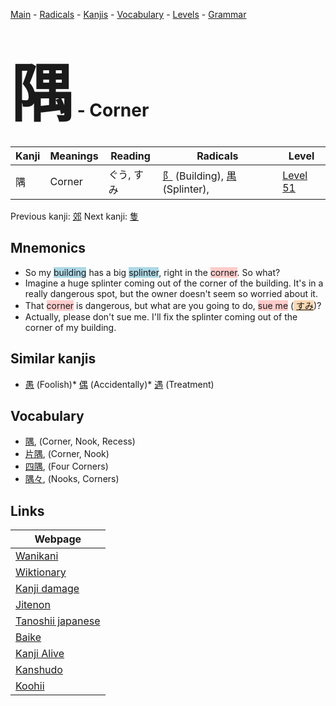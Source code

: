 <style> bigfont {font-size: 100px}</style>
[Main](../README.md) -
[Radicals](../radicals.md) -
[Kanjis](../kanjis.md) -
[Vocabulary](../vocabulary.md) -
[Levels](../levels.md) -
[Grammar](../grammar.md)
# <bigfont> 隅</bigfont> - Corner 

| Kanji | Meanings | Reading | Radicals | Level |
| --- | --- | --- | --- | --- |
| 隅 | Corner | ぐう, すみ | [阝](../radicals/阝.md) (Building), [禺](../radicals/禺.md) (Splinter),  | [Level 51](../levels/wk_level51.md) |

Previous kanji: [郊](郊.md) Next kanji: [隻](隻.md) 

## Mnemonics
 * So my <span style="background-color:#ADD8E6"> building</span> has a big <span style="background-color:#ADD8E6"> splinter</span>, right in the <span style="background-color:#ffcccb"> corner</span>. So what?
* Imagine a huge splinter coming out of the corner of the building. It's in a really dangerous spot, but the owner doesn't seem so worried about it.
* That <span style="background-color:#ffcccb"> corner</span> is dangerous, but what are you going to do, <span style="background-color:#ffcccb"> sue me</span> (<span style="background-color:#fed8b1"> [すみ](https://jisho.org/search/すみ)</span>)?
* Actually, please don't sue me. I'll fix the splinter coming out of the corner of my building.


## Similar kanjis
 * [愚](愚.md) (Foolish)* [偶](偶.md) (Accidentally)* [遇](遇.md) (Treatment)


## Vocabulary
 * [隅](../vocabulary/隅.md), (Corner, Nook, Recess)
* [片隅](../vocabulary/隅.md), (Corner, Nook)
* [四隅](../vocabulary/隅.md), (Four Corners)
* [隅々](../vocabulary/隅.md), (Nooks, Corners)



## Links 

| Webpage |
| --- |
| [Wanikani          ](https://www.wanikani.com/kanji/隅) |
| [Wiktionary        ](https://en.wiktionary.org/wiki/隅) |
| [Kanji damage      ](http://www.kanjidamage.com/kanji/search?utf8=✓&q=隅) |
| [Jitenon           ](https://jitenon.com/kanji/隅) |
| [Tanoshii japanese ](https://www.tanoshiijapanese.com/dictionary/kanji.cfm?k=隅) |
| [Baike             ](https://baike.baidu.com/item/隅) |
| [Kanji Alive       ](https://app.kanjialive.com/隅) |
| [Kanshudo          ](https://www.kanshudo.com/searchmn?q=隅) |
| [Koohii            ](https://kanji.koohii.com/study/kanji/隅) |
